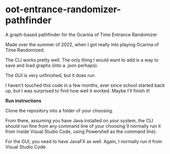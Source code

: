 # oot-entrance-randomizer-pathfinder
A graph-based pathfinder for the Ocarina of Time Entrance Randomizer

Made over the summer of 2022, when I got really into playing Ocarina of Time Randomized.

The CLI works pretty well.  The only thing I would want to add is a way to save and load graphs (into a .json perhaps).

The GUI is very unfinished, but it does run.

I haven't touched this code in a few months, ever since school started back up, but I was surprised to find how well it worked.  Maybe I'll finish it!


**Run instructions**

Clone the repository into a folder of your choosing.

From there, assuming you have Java installed on your system, the CLI should run fine from any command line of your choosing (I normally run it from inside Visual Studio Code, using Powershell as the command line).

For the GUI, you need to have JavaFX as well.  Again, I normally run it from Visual Studio Code.

